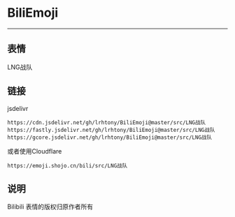 # BiliEmoji
---
## 表情
LNG战队
## 链接
jsdelivr
```
https://cdn.jsdelivr.net/gh/lrhtony/BiliEmoji@master/src/LNG战队
https://fastly.jsdelivr.net/gh/lrhtony/BiliEmoji@master/src/LNG战队
https://gcore.jsdelivr.net/gh/lrhtony/BiliEmoji@master/src/LNG战队
```
或者使用Cloudflare
```
https://emoji.shojo.cn/bili/src/LNG战队
```
## 说明
Bilibili 表情的版权归原作者所有

